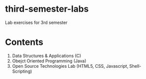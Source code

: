 # third-semester-labs
Lab exercises for 3rd semester
# Contents 
1. Data Structures & Applications (C)
2. Obejct Oriented Programming (Java)
3. Open Source Technologies Lab (HTML5, CSS, Javascript, Shell-Scripting)
